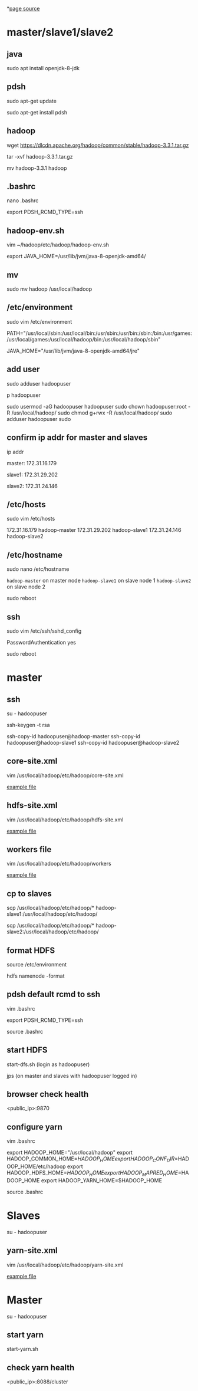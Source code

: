 *[page source](https://medium.com/@jootorres_11979/how-to-set-up-a-hadoop-3-2-1-multi-node-cluster-on-ubuntu-18-04-2-nodes-567ca44a3b12)
# master/slave1/slave2

## java
sudo apt install openjdk-8-jdk

## pdsh
sudo apt-get update

sudo apt-get install pdsh

## hadoop
wget https://dlcdn.apache.org/hadoop/common/stable/hadoop-3.3.1.tar.gz

tar -xvf hadoop-3.3.1.tar.gz

mv hadoop-3.3.1 hadoop

## .bashrc
nano .bashrc

export PDSH_RCMD_TYPE=ssh

##  hadoop-env.sh

vim ~/hadoop/etc/hadoop/hadoop-env.sh

export JAVA_HOME=/usr/lib/jvm/java-8-openjdk-amd64/

## mv
sudo mv hadoop /usr/local/hadoop

## /etc/environment

sudo vim /etc/environment

PATH="/usr/local/sbin:/usr/local/bin:/usr/sbin:/usr/bin:/sbin:/bin:/usr/games:/usr/local/games:/usr/local/hadoop/bin:/usr/local/hadoop/sbin"

JAVA_HOME="/usr/lib/jvm/java-8-openjdk-amd64/jre"

## add user
sudo adduser hadoopuser

p hadoopuser

sudo usermod -aG hadoopuser hadoopuser
sudo chown hadoopuser:root -R /usr/local/hadoop/
sudo chmod g+rwx -R /usr/local/hadoop/
sudo adduser hadoopuser sudo


## confirm ip addr for master and slaves
ip addr

master: 172.31.16.179

slave1: 172.31.29.202

slave2: 172.31.24.146

## /etc/hosts
sudo vim /etc/hosts

172.31.16.179 hadoop-master
172.31.29.202 hadoop-slave1
172.31.24.146 hadoop-slave2

## /etc/hostname

sudo nano /etc/hostname

`hadoop-master` on master node
`hadoop-slave1` on slave node 1
`hadoop-slave2` on slave node 2

sudo reboot

## ssh
sudo vim /etc/ssh/sshd_config

PasswordAuthentication yes

sudo reboot

# master

## ssh
su - hadoopuser

ssh-keygen -t rsa

ssh-copy-id hadoopuser@hadoop-master
ssh-copy-id hadoopuser@hadoop-slave1
ssh-copy-id hadoopuser@hadoop-slave2

## core-site.xml
vim /usr/local/hadoop/etc/hadoop/core-site.xml

[example file](./master/core-site.xml)

## hdfs-site.xml
vim /usr/local/hadoop/etc/hadoop/hdfs-site.xml

[example file](./master/hdfs-site.xml)

## workers file
vim /usr/local/hadoop/etc/hadoop/workers

[example file](./master/workers)

## cp to slaves

scp /usr/local/hadoop/etc/hadoop/* hadoop-slave1:/usr/local/hadoop/etc/hadoop/

scp /usr/local/hadoop/etc/hadoop/* hadoop-slave2:/usr/local/hadoop/etc/hadoop/

## format HDFS

source /etc/environment

hdfs namenode -format

## pdsh default rcmd to ssh

vim .bashrc

export PDSH_RCMD_TYPE=ssh

source .bashrc

## start HDFS

start-dfs.sh (login as hadoopuser)

jps (on master and slaves with hadoopuser logged in)

## browser check health

<public_ip>:9870

## configure yarn

vim .bashrc

export HADOOP_HOME="/usr/local/hadoop"
export HADOOP_COMMON_HOME=$HADOOP_HOME
export HADOOP_CONF_DIR=$HADOOP_HOME/etc/hadoop
export HADOOP_HDFS_HOME=$HADOOP_HOME
export HADOOP_MAPRED_HOME=$HADOOP_HOME
export HADOOP_YARN_HOME=$HADOOP_HOME

source .bashrc

# Slaves

su - hadoopuser

## yarn-site.xml
vim /usr/local/hadoop/etc/hadoop/yarn-site.xml

[example file](./slaves/yarn-site.xml)

# Master

su - hadoopuser

## start yarn

start-yarn.sh

## check yarn health

<public_ip>:8088/cluster

